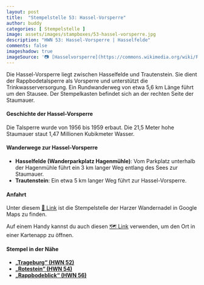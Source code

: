 ```yaml
---
layout: post
title:  "Stempelstelle 53: Hassel-Vorsperre"
author: buddy
categories: [ Stempelstelle ]
image: assets/images/stampboxes/53-hassel-vorsperre.jpg
description: "HWN 53: Hassel-Vorsperre | Hasselfelde"
comments: false
imageshadow: true
imageSource: '📷 [Hasselvorsperre](https://commons.wikimedia.org/wiki/File:Hasselvorsperre.jpg) von <a href="//commons.wikimedia.org/w/index.php?title=User:Moonie&amp;action=edit&amp;redlink=1" class="new" title="User:Moonie (page does not exist)">Moonie</a> unter Lizenz [CC BY-SA 3.0](https://creativecommons.org/licenses/by-sa/3.0)'
---
```


Die Hassel-Vorsperre liegt zwischen Hasselfelde und Trautenstein. Sie dient der Rappbodetalsperre als Vorsperre und unterstützt die Trinkwasserversorgung. Ein Rundwanderweg von etwa 5,6 km Länge führt um den Stausee. Der Stempelkasten befindet sich an der rechten Seite der Staumauer.

#### Geschichte der Hassel-Vorsperre

Die Talsperre wurde von 1956 bis 1959 erbaut. Die 21,5 Meter hohe Staumauer staut 1,47 Millionen Kubikmeter Wasser.

#### Wanderwege zur Hassel-Vorsperre

- **Hasselfelde (Wanderparkplatz Hagenmühle)**: Vom Parkplatz unterhalb der Hagenmühle führt ein 3 km langer Weg entlang des Sees zur Staumauer.
- **Trautenstein**: Ein etwa 5 km langer Weg führt zur Hassel-Vorsperre.

#### Anfahrt

Unter diesem [📍 Link](https://www.google.com/maps/dir/?api=1&origin=&destination=51.70968%2C%2010.83113) ist die Stempelstelle der Harzer Wandernadel in Google Maps zu finden.

<div class="android-only">
  Auf einem Handy kannst du auch diesen 
  <a href="geo:51.70968,10.83113">🗺️ Link</a> 
  verwenden, um den Ort in einer Kartenapp zu öffnen.
  <p></p>
</div>

#### Stempel in der Nähe

- [**„Trageburg“ (HWN 52)**](/stempelstelle-052-trageburg-am-hexenstieg)
- [**„Rotestein“ (HWN 54)**](/stempelstelle-054-rotestein)
- [**„Rappbodeblick“ (HWN 56)**](/stempelstelle-056-rappbodeblick-trautenstein)
